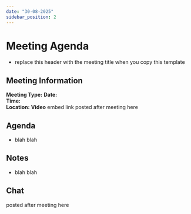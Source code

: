 ```yaml
---
date: "30-08-2025"
sidebar_position: 2
---
```


# Meeting Agenda

- replace this header with the meeting title when you copy this template

## Meeting Information

**Meeting Type:** 
**Date:**  
**Time:**  
**Location:** 
**Video** embed link posted after meeting here

## Agenda

- blah blah

## Notes

- blah blah


## Chat

posted after meeting here
